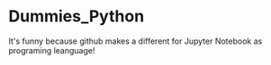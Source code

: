 # Dummies_Python

It's funny because github makes a different for Jupyter Notebook as programing leanguage!
